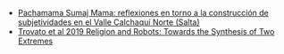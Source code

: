 <!--
.. title: 2024-08-05. Pachamama y Antropologia en Tierras Altas
.. slug: 2024-08-05-pachamama-y-antropologia-en-tierras-altas
.. date: 2024-08-05 00:00:00 UTC-03:00
.. tags: Arqueología, Etnografía, Pachamama, Tierras altas
.. link:
.. description:
.. type: text
-->

- [Pachamama Sumaj Mama: reflexiones en torno a la construcción de subjetividades en el Valle Calchaquí Norte (Salta)](https://sedici.unlp.edu.ar/handle/10915/155378?show=full)
- [Trovato et al 2019 Religion and Robots: Towards the Synthesis of Two Extremes](https://doi.org/10.1007/s12369-019-00553-8)
